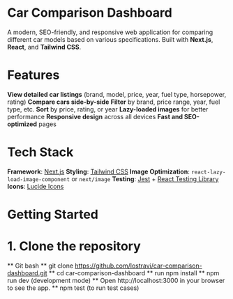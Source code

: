 # Car Comparison Dashboard
A modern, SEO-friendly, and responsive web application for comparing different car models based on various specifications. Built with **Next.js**, **React**, and **Tailwind CSS**.

# Features

**View detailed car listings** (brand, model, price, year, fuel type, horsepower, rating)
**Compare cars side-by-side**
**Filter** by brand, price range, year, fuel type, etc.
**Sort** by price, rating, or year
**Lazy-loaded images** for better performance
**Responsive design** across all devices
**Fast and SEO-optimized** pages


# Tech Stack

**Framework**: [Next.js](https://nextjs.org/)
**Styling**: [Tailwind CSS](https://tailwindcss.com/)
**Image Optimization**: `react-lazy-load-image-component` or `next/image`
**Testing**: [Jest](https://jestjs.io/) + [React Testing Library](https://testing-library.com/)
**Icons**: [Lucide Icons](https://lucide.dev/)


# Getting Started

# 1. Clone the repository
 ** Git bash
 ** git clone https://github.com/lostravi/car-comparison-dashboard.git
 ** cd car-comparison-dashboard
 ** run npm install
 ** npm run dev (development mode)
 ** Open http://localhost:3000 in your browser to see the app.
 ** npm test (to run test cases)
